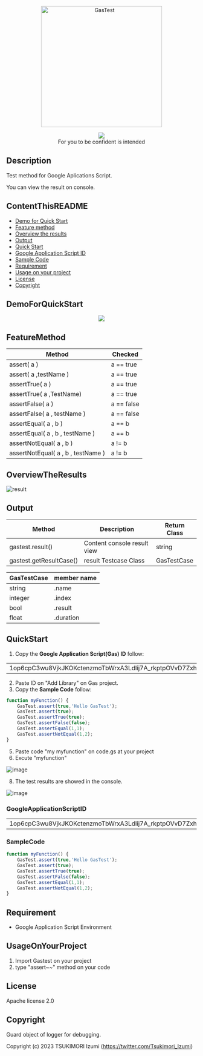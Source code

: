 <p align="center">
    <img src="https://github.com/Tsukimori-Izumi/GasTest/assets/39443516/bfe38d05-3579-4213-a3b6-1643c306695d" alt="GasTest" height="320" width="320"/>
</p>
<p align="center">
<a href='https://github.com/google/clasp'>
    <img src='https://img.shields.io/badge/built%20with-clasp-4285f4.svg'>
</a>
<br/>For you to be confident is intended
</p>
 
## Description
Test method for Google Aplications Script.

You can view the result on console.

## ContentThisREADME
- [Demo for Quick Start](#DemoForQuickStart)
- [Feature method](#FeatureMethod)
- [Overview the results](#OverviewTheResults)
- [Output](#Output)
- [Quick Start](#QuickStart)
- [Google Application Script ID](#GoogleApplicationScriptID)
- [Sample Code](#SampleCode)
- [Requirement](#Requirement)
- [Usage on your project](#UsageOnYourProject)
- [License](#License)
- [Copyright](Copyright)

## DemoForQuickStart
<p align="center">
<a href='https://www.youtube.com/watch?v=13LmUtWeyTo' target="_blank">
    <img src='https://img.youtube.com/vi/13LmUtWeyTo/0.jpg'>
</a>
</p>

## FeatureMethod
| Method | Checked |
| ------------- | ------------- |
| assert( a )  | a == true  |
| assert( a ,testName )  | a == true  |
| assertTrue( a )  | a == true  |
| assertTrue( a ,TestName)  | a == true  |
| assertFalse( a )  | a == false  |
| assertFalse( a , testName )  | a == false  |
| assertEqual( a , b )  | a == b  |
| assertEqual( a , b , testName )  | a == b  |
| assertNotEqual( a , b )  | a != b  |
| assertNotEqual( a , b , testName )  | a != b  |

## OverviewTheResults
![result](https://github.com/Tsukimori-Izumi/GasTest/assets/39443516/18e7ddd4-675c-4cf0-9d2d-41670b4356dc)

## Output
| Method | Description |Return Class|
| ------------- | ------------- | ------------- |
| gastest.result() | Content console result view | string |
| gastest.getResultCase() | result Testcase Class | GasTestCase |

|GasTestCase|member name|
| ------------- | ------------- |
|string|.name|
|integer|.index|
|bool|.result|
|float|.duration|

## QuickStart

1. <Install> Copy the **Google Application Script(Gas) ID** follow:
   
<table>
  <tr>
    <td align="center">
        1op6cpC3wu8VjkJKOKctenzmoTbWrxA3Ldlij7A_rkptpOVvD7Zxhx_9e
    </td>
  </tr>
</table>

2. <Install> Paste ID on "Add Library" on Gas project.
3. <Execute> Copy the **Sample Code** follow:

```javascript
function myFunction() {
    GasTest.assert(true,'Hello GasTest');
    GasTest.assert(true);
    GasTest.assertTrue(true);
    GasTest.assertFalse(false);
    GasTest.assertEqual(1,1);
    GasTest.assertNotEqual(1,2);
}
```
 
5. <Execute> Paste code "my myfunction" on code.gs at your project
6. <Execute> Excute "myfunction"

![image](https://github.com/Tsukimori-Izumi/GasTest/assets/39443516/2fa97406-3c4a-46de-8979-7a74c29930f6)

8. The test results are showed in the console.

![image](https://github.com/Tsukimori-Izumi/GasTest/assets/39443516/d2d3e35e-4bfe-4b90-b710-b036b06bfc86)


### GoogleApplicationScriptID
<table>
  <tr>
    <td align="center">
        1op6cpC3wu8VjkJKOKctenzmoTbWrxA3Ldlij7A_rkptpOVvD7Zxhx_9e
    </td>
  </tr>
</table>

### SampleCode
```javascript
function myFunction() {
    GasTest.assert(true,'Hello GasTest');
    GasTest.assert(true);
    GasTest.assertTrue(true);
    GasTest.assertFalse(false);
    GasTest.assertEqual(1,1);
    GasTest.assertNotEqual(1,2);
}
```
## 

## Requirement
- Google Application Script Environment

## UsageOnYourProject
1. Import Gastest on your project
2. type "assert~~" method on your code

## License
Apache license 2.0

## Copyright
Guard object of logger for debugging.

Copyright (c) 2023 TSUKIMORI Izumi (https://twitter.com/Tsukimori_Izumi)
